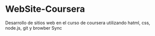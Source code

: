 # WebSite-Coursera
Desarrollo de sitios web en el curso de coursera utilizando hatml, css, node.js, git y browber Sync
